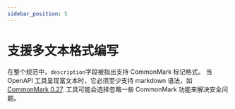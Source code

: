 ```yaml
---
sidebar_position: 5
---
```


# 支援多文本格式编写

在整个规范中，`description`字段被指出支持 CommonMark 标记格式。
当 OpenAPI 工具呈现富文本时，它必须至少支持 markdown 语法，如[CommonMark 0.27](https://spec.commonmark.org/0.27/). 工具可能会选择忽略一些 CommonMark 功能来解决安全问题。
